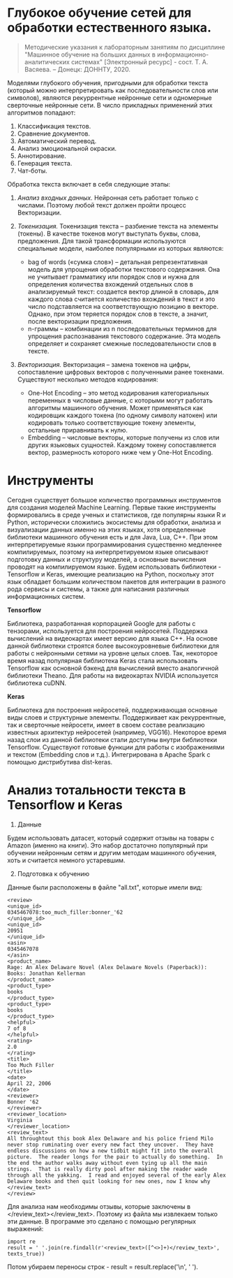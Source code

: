 # Глубокое обучение сетей для обработки естественного языка.

>Методические указания к лабораторным занятиям по дисциплине "Машинное обучение на больших данных в информационно-аналитических системах" [Электронный ресурс] - сост. Т. А. Васяева. – Донецк: ДОННТУ, 2020.

Моделями глубокого обучения, пригодными для обработки текста 
(который можно интерпретировать как последовательности слов или 
символов), являются рекуррентные нейронные сети и одномерные сверточные 
нейронные сети.
В число прикладных применений этих алгоритмов попадают: 
1. Классификация текстов. 
2. Сравнение документов. 
3. Автоматический перевод. 
4. Анализ эмоциональной окраски. 
5. Аннотирование. 
6. Генерация текста. 
7. Чат-боты.

Обработка текста включает в себя следующие этапы: 
1. *Анализ входных данных.* Нейронная сеть работает только с числами. 
Поэтому любой текст должен пройти процесс Векторизации. 
2. *Токенизация.* Токенизация текста – разбиение текста на элементы 
(токены). В качестве токенов могут выступать буквы, слова, предложения. Для 
такой трансформации используются специальные модели, наиболее 
популярными из которых являются:

    * bag of words («cумка слов») – детальная репрезентативная модель для 
упрощения обработки текстового содержания. Она не учитывает грамматику 
или порядок слов и нужна для определения количества вхождений отдельных слов в анализируемый текст: создается вектор длиной в словарь, для каждого 
слова считается количество вхождений в текст и это число подставляется на 
соответствующую позицию в векторе. Однако, при этом теряется порядок слов 
в тексте, а значит, после векторизации предложения. 
    * n-граммы – комбинации из n последовательных терминов для 
упрощения распознавания текстового содержание. Эта модель определяет и 
сохраняет смежные последовательности слов в тексте.

3. *Векторизация.* Векторизация – замена токенов на цифры, 
сопоставление цифровых векторов с полученными ранее токенами. Существуют несколько методов кодирования: 
    - One-Hot Encoding – это метод кодирования категориальных переменных в 
числовые данные, с которыми могут работать алгоритмы машинного обучения. 
Может применяться как кодировщик каждого токена (по одному символу 
натокен) или кодировать только соответствующие токену элементы, остальные 
приравнивать к нулю.
    - Embedding – числовые векторы, которые получены из слов или других 
языковых сущностей. Каждому токену сопоставляется вектор, размерность 
которого ниже чем у One-Hot Encoding.

# Инструменты

Сегодня существует большое количество программных инструментов для создания моделей Machine Learning. Первые такие инструменты формировались в среде ученых и статистиков, где популярны языки R и Python, исторически сложились экосистемы для обработки, анализа и визуализации данных именно на этих языках, хотя определенные библиотеки машинного обучения есть и для Java, Lua, С++. При этом интерпретируемые языки программирования существенно медленнее компилируемых, поэтому на интерпретируемом языке описывают подготовку данных и структуру моделей, а основные вычисления проводят на компилируемом языке.
Будем использовать библиотеки - Tensorflow и Keras, имеющие реализацию на Python, поскольку этот язык обладает большим количеством пакетов для интеграции в разного рода сервисы и системы, а также для написания различных информационных систем.

**Tensorflow**

Библиотека, разработанная корпорацией Google для работы с тензорами, используется для построения нейросетей. Поддержка вычислений на видеокартах имеет версию для языка C++. На основе данной библиотеки строятся более высокоуровневые библиотеки для работы с нейронными сетями на уровне целых слоев. Так, некоторое время назад популярная библиотека Keras стала использовать Tensorflow как основной бэкенд для вычислений вместо аналогичной библиотеки Theano. Для работы на видеокартах NVIDIA используется библиотека cuDNN.

**Keras**

Библиотека для построения нейросетей, поддерживающая основные виды слоев и структурные элементы. Поддерживает как рекуррентные, так и сверточные нейросети, имеет в своем составе реализацию известных архитектур нейросетей (например, VGG16). Некоторое время назад слои из данной библиотеки стали доступны внутри библиотеки Tensorflow. Существуют готовые функции для работы с изображениями и текстом (Embedding слов и т.д.). Интегрирована в Apache Spark с помощью дистрибутива dist-keras.

# Анализ тотальности текста в Tensorflow и Keras

1. Данные

Будем использовать датасет, который содержит отзывы на товары с Amazon (именно на книги). Это набор 
достаточно популярный при обучении нейронным сетям и другим методам 
машинного обучения, хоть и считается немного устаревшим.

2. Подготовка к обучению

Данные были расположены в файле "all.txt", которые имели вид:
```
<review>
<unique_id>
0345467078:too_much_filler:bonner_'62
</unique_id>
<unique_id>
20951
</unique_id>
<asin>
0345467078
</asin>
<product_name>
Rage: An Alex Delaware Novel (Alex Delaware Novels (Paperback)): Books: Jonathan Kellerman
</product_name>
<product_type>
books
</product_type>
<product_type>
books
</product_type>
<helpful>
7 of 8
</helpful>
<rating>
2.0
</rating>
<title>
Too Much Filler
</title>
<date>
April 22, 2006
</date>
<reviewer>
Bonner '62
</reviewer>
<reviewer_location>
Virginia
</reviewer_location>
<review_text>
All throughtout this book Alex Delaware and his police friend Milo never stop ruminating over every new fact they uncover.  They have endless discussions on how a new tidbit might fit into the overall picture.  The reader longs for the pair to actually do something.  In the end the author walks away without even tying up all the main strings.  That is really dirty pool after making the reader wade through all the yakking.  I read and enjoyed several of the early Alex Delaware books and then quit looking for new ones, now I know why
</review_text>
</review>
```

Для анализа нам необходимы отзывы, которые заключены в </review_text></review_text>. Поэтому из файла мы извлекаем только эти данные. В программе это сделано с помощью регулярных выражений:
```
import re
result = ' '.join(re.findall(r'<review_text>([^<>]+)</review_text>', texts_true))
```
Потом убираем переносы строк - result = result.replace('\n', ' ').

